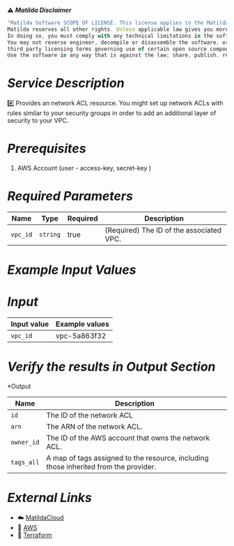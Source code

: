 :warning: ***Matilda Disclaimer***
```javascript
"Matilda Software SCOPE OF LICENSE. This license applies to the Matilda cloud product. The software is licensed, not sold. This agreement only gives you some rights to use the software. 
Matilda reserves all other rights. Unless applicable law gives you more rights despite this limitation, you may use the software only as expressly permitted in this agreement. 
In doing so, you must comply with any technical limitations in the software that only allow you to use it in certain ways. 
You may not reverse engineer, decompile or disassemble the software, or otherwise attempt to derive the source code for the software except and solely to the extent required by 
third party licensing terms governing use of certain open source components that may be included in the software; remove, minimize, block or modify any notices of Matilda or its suppliers in the software.
Use the software in any way that is against the law; share, publish, rent or lease the software, or provide the software as a offering for others to use."
```

# *Service Description*
:hash: Provides an network ACL resource. You might set up network ACLs with rules similar to your security groups in order to add an additional layer of security to your VPC.

# *Prerequisites*
1. AWS Account (user - access-key, secret-key )

# *Required Parameters*
| Name | Type | Required | Description |
| --- | --- | --- | --- |
| `vpc_id` | `string` | true | (Required) The ID of the associated VPC. |


# *Example Input Values*
# *Input*

| Input value                       | Example values                                                                           |
|-----------------------------------|------------------------------------------------------------------------------------------|
| `vpc_id`                             | vpc-5a863f32                                                                   | 


# *Verify the results in Output Section*
*Output

| Name | Description |
| ------------- | ------------- |
| `id` |  The ID of the network ACL |
| `arn` |The ARN of the network ACL.|
| `owner_id` |The ID of the AWS account that owns the network ACL.|
| `tags_all` |A map of tags assigned to the resource, including those inherited from the provider.|



# *External Links*
* :cloud: [MatildaCloud](https://www.matildacloud.com/docs/ "Matildacloud")
* :link: [AWS](https://aws.amazon.com/console/)
* :link: [Terraform](https://registry.terraform.io/providers/hashicorp/aws/latest/docs/resources/network_acl)